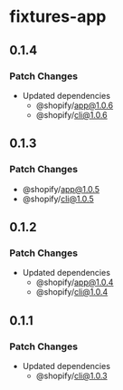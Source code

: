 # fixtures-app

## 0.1.4

### Patch Changes

- Updated dependencies
  - @shopify/app@1.0.6
  - @shopify/cli@1.0.6

## 0.1.3

### Patch Changes

- @shopify/app@1.0.5
- @shopify/cli@1.0.5

## 0.1.2

### Patch Changes

- Updated dependencies
  - @shopify/app@1.0.4
  - @shopify/cli@1.0.4

## 0.1.1

### Patch Changes

- Updated dependencies
  - @shopify/cli@1.0.3
